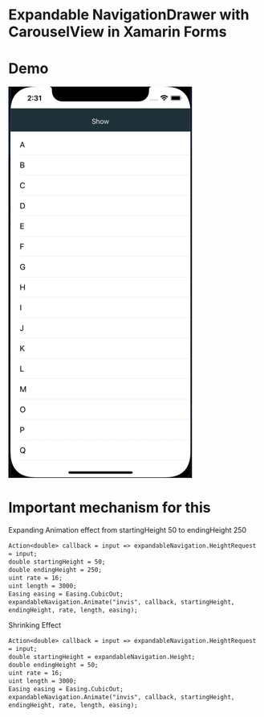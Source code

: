 # Expandable NavigationDrawer with CarouselView in Xamarin Forms

# Demo
![demo](https://github.com/ijeong1/ExpandableNavigationDrawerWithCarousel/blob/main/demo.gif)

# Important mechanism for this
Expanding Animation effect from startingHeight 50 to endingHeight 250
```
Action<double> callback = input => expandableNavigation.HeightRequest = input;
double startingHeight = 50;
double endingHeight = 250;
uint rate = 16;
uint length = 3000;
Easing easing = Easing.CubicOut;
expandableNavigation.Animate("invis", callback, startingHeight, endingHeight, rate, length, easing);
```

Shrinking Effect
```
Action<double> callback = input => expandableNavigation.HeightRequest = input;
double startingHeight = expandableNavigation.Height;
double endingHeight = 50;
uint rate = 16;
uint length = 3000;
Easing easing = Easing.CubicOut;
expandableNavigation.Animate("invis", callback, startingHeight, endingHeight, rate, length, easing);
```
